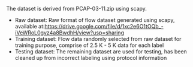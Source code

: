 The dataset is derived from PCAP-03-11.zip using scapy.

- Raw dataset: Raw format of flow dataset generated using scapy, available at:https://drive.google.com/file/d/1xc2e6O1tOQb_-iVeWRoL0gvz4a8BwdhH/view?usp=sharing
- Training dataset: Flow data randomly selected from raw dataset for training purpose, comprise of 2.5 K - 5 K data for each label
- Testing dataset: The remaining dataset are used for testing, has been cleaned up from incorrect labeling using protocol information

